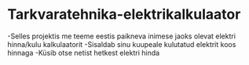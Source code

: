 # Tarkvaratehnika-elektrikalkulaator
-Selles projektis me teeme eestis paikneva inimese jaoks olevat elektri hinna/kulu kalkulaatorit
-Sisaldab sinu kuupeale kulutatud elektrit koos hinnaga
-Küsib otse netist hetkest elektri hinda
